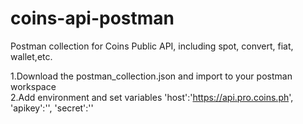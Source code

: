 # coins-api-postman
Postman collection for Coins Public API, including spot, convert, fiat, wallet,etc.

1.Download the postman_collection.json and import to your postman workspace  
2.Add environment and set variables 'host':'https://api.pro.coins.ph', 'apikey':'', 'secret':''

